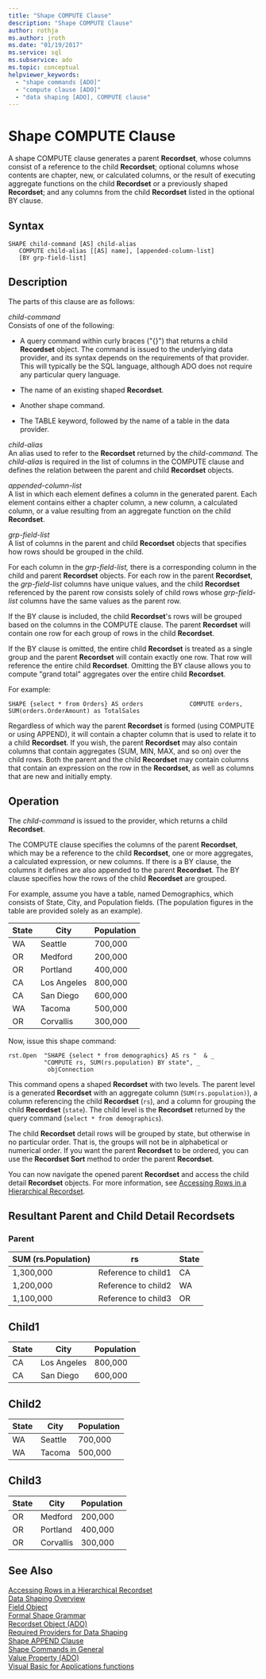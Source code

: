 ```yaml
---
title: "Shape COMPUTE Clause"
description: "Shape COMPUTE Clause"
author: rothja
ms.author: jroth
ms.date: "01/19/2017"
ms.service: sql
ms.subservice: ado
ms.topic: conceptual
helpviewer_keywords:
  - "shape commands [ADO]"
  - "compute clause [ADO]"
  - "data shaping [ADO], COMPUTE clause"
---
```

# Shape COMPUTE Clause
A shape COMPUTE clause generates a parent **Recordset**, whose columns consist of a reference to the child **Recordset**; optional columns whose contents are chapter, new, or calculated columns, or the result of executing aggregate functions on the child **Recordset** or a previously shaped **Recordset**; and any columns from the child **Recordset** listed in the optional BY clause.  
  
## Syntax  
  
```  
SHAPE child-command [AS] child-alias  
   COMPUTE child-alias [[AS] name], [appended-column-list]  
   [BY grp-field-list]  
```  
  
## Description  
 The parts of this clause are as follows:  
  
 *child-command*  
 Consists of one of the following:  
  
-   A query command within curly braces ("{}") that returns a child **Recordset** object. The command is issued to the underlying data provider, and its syntax depends on the requirements of that provider. This will typically be the SQL language, although ADO does not require any particular query language.  
  
-   The name of an existing shaped **Recordset**.  
  
-   Another shape command.  
  
-   The TABLE keyword, followed by the name of a table in the data provider.  
  
 *child-alias*  
 An alias used to refer to the **Recordset** returned by the *child-command.* The *child-alias* is required in the list of columns in the COMPUTE clause and defines the relation between the parent and child **Recordset** objects.  
  
 *appended-column-list*  
 A list in which each element defines a column in the generated parent. Each element contains either a chapter column, a new column, a calculated column, or a value resulting from an aggregate function on the child **Recordset**.  
  
 *grp-field-list*  
 A list of columns in the parent and child **Recordset** objects that specifies how rows should be grouped in the child.  
  
 For each column in the *grp-field-list,* there is a corresponding column in the child and parent **Recordset** objects. For each row in the parent **Recordset**, the *grp-field-list* columns have unique values, and the child **Recordset** referenced by the parent row consists solely of child rows whose *grp-field-list* columns have the same values as the parent row.  
  
 If the BY clause is included, the child **Recordset**'s rows will be grouped based on the columns in the COMPUTE clause. The parent **Recordset** will contain one row for each group of rows in the child **Recordset**.  
  
 If the BY clause is omitted, the entire child **Recordset** is treated as a single group and the parent **Recordset** will contain exactly one row. That row will reference the entire child **Recordset**. Omitting the BY clause allows you to compute "grand total" aggregates over the entire child **Recordset**.  
  
 For example:  
  
```  
SHAPE {select * from Orders} AS orders             COMPUTE orders, SUM(orders.OrderAmount) as TotalSales         
```  
  
 Regardless of which way the parent **Recordset** is formed (using COMPUTE or using APPEND), it will contain a chapter column that is used to relate it to a child **Recordset**. If you wish, the parent **Recordset** may also contain columns that contain aggregates (SUM, MIN, MAX, and so on) over the child rows. Both the parent and the child **Recordset** may contain columns that contain an expression on the row in the **Recordset**, as well as columns that are new and initially empty.  
  
## Operation  
 The *child-command* is issued to the provider, which returns a child **Recordset**.  
  
 The COMPUTE clause specifies the columns of the parent **Recordset**, which may be a reference to the child **Recordset**, one or more aggregates, a calculated expression, or new columns. If there is a BY clause, the columns it defines are also appended to the parent **Recordset**. The BY clause specifies how the rows of the child **Recordset** are grouped.  
  
 For example, assume you have a table, named Demographics, which consists of State, City, and Population fields. (The population figures in the table are provided solely as an example).  
  
|State|City|Population|  
|-----------|----------|----------------|  
|WA|Seattle|700,000|  
|OR|Medford|200,000|  
|OR|Portland|400,000|  
|CA|Los Angeles|800,000|  
|CA|San Diego|600,000|  
|WA|Tacoma|500,000|  
|OR|Corvallis|300,000|  
  
 Now, issue this shape command:  
  
```  
rst.Open  "SHAPE {select * from demographics} AS rs "  & _  
          "COMPUTE rs, SUM(rs.population) BY state", _  
           objConnection  
```  
  
 This command opens a shaped **Recordset** with two levels. The parent level is a generated **Recordset** with an aggregate column (`SUM(rs.population)`), a column referencing the child **Recordset** (`rs`), and a column for grouping the child **Recordset** (`state`). The child level is the **Recordset** returned by the query command (`select * from demographics`).  
  
 The child **Recordset** detail rows will be grouped by state, but otherwise in no particular order. That is, the groups will not be in alphabetical or numerical order. If you want the parent **Recordset** to be ordered, you can use the **Recordset Sort** method to order the parent **Recordset**.  
  
 You can now navigate the opened parent **Recordset** and access the child detail **Recordset** objects. For more information, see [Accessing Rows in a Hierarchical Recordset](../../../ado/guide/data/accessing-rows-in-a-hierarchical-recordset.md).  
  
## Resultant Parent and Child Detail Recordsets  
  
### Parent  
  
|SUM (rs.Population)|rs|State|  
|---------------------------|--------|-----------|  
|1,300,000|Reference to child1|CA|  
|1,200,000|Reference to child2|WA|  
|1,100,000|Reference to child3|OR|  
  
## Child1  
  
|State|City|Population|  
|-----------|----------|----------------|  
|CA|Los Angeles|800,000|  
|CA|San Diego|600,000|  
  
## Child2  
  
|State|City|Population|  
|-----------|----------|----------------|  
|WA|Seattle|700,000|  
|WA|Tacoma|500,000|  
  
## Child3  
  
|State|City|Population|  
|-----------|----------|----------------|  
|OR|Medford|200,000|  
|OR|Portland|400,000|  
|OR|Corvallis|300,000|  
  
## See Also  
 [Accessing Rows in a Hierarchical Recordset](../../../ado/guide/data/accessing-rows-in-a-hierarchical-recordset.md)   
 [Data Shaping Overview](../../../ado/guide/data/data-shaping-overview.md)   
 [Field Object](../../../ado/reference/ado-api/field-object.md)   
 [Formal Shape Grammar](../../../ado/guide/data/formal-shape-grammar.md)   
 [Recordset Object (ADO)](../../../ado/reference/ado-api/recordset-object-ado.md)   
 [Required Providers for Data Shaping](../../../ado/guide/data/required-providers-for-data-shaping.md)   
 [Shape APPEND Clause](../../../ado/guide/data/shape-append-clause.md)   
 [Shape Commands in General](../../../ado/guide/data/shape-commands-in-general.md)   
 [Value Property (ADO)](../../../ado/reference/ado-api/value-property-ado.md)   
 [Visual Basic for Applications functions](../../../ado/guide/data/visual-basic-for-applications-functions.md)
